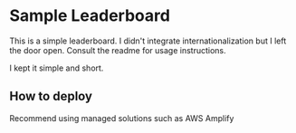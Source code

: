 
# Sample Leaderboard

This is a simple leaderboard. I didn't integrate internationalization but I left the door open.
Consult the readme for usage instructions.

I kept it simple and short.

## How to deploy
Recommend using managed solutions such as AWS Amplify